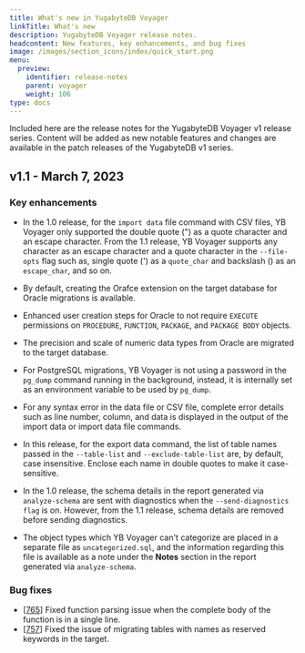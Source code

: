```yaml
---
title: What's new in YugabyteDB Voyager
linkTitle: What's new
description: YugabyteDB Voyager release notes.
headcontent: New features, key enhancements, and bug fixes
image: /images/section_icons/index/quick_start.png
menu:
  preview:
    identifier: release-notes
    parent: voyager
    weight: 106
type: docs
---
```


Included here are the release notes for the YugabyteDB Voyager v1 release series. Content will be added as new notable features and changes are available in the patch releases of the YugabyteDB v1 series.

## v1.1 - March 7, 2023

### Key enhancements

* In the 1.0 release, for the `import data` file command with CSV files, YB Voyager only supported the double quote (") as a quote character and an escape character. From the 1.1 release, YB Voyager supports any character as an escape character and a quote character in the `--file-opts` flag such as, single quote (') as a `quote_char` and backslash (\) as an `escape_char`, and so on.

* By default, creating the Orafce extension on the target database for Oracle migrations is available.

* Enhanced user creation steps for Oracle to not require `EXECUTE` permissions on `PROCEDURE`, `FUNCTION`, `PACKAGE`, and `PACKAGE BODY` objects.

* The precision and scale of numeric data types from Oracle are migrated to the target database.

* For PostgreSQL migrations, YB Voyager is not using a password in the `pg_dump` command running in the background, instead, it is internally set as an environment variable to be used by `pg_dump`.

* For any syntax error in the data file or CSV file, complete error details such as line number, column, and data is displayed in the output of the import data or import data file commands.

* In this release, for the export data command, the list of table names passed in the `--table-list` and `--exclude-table-list` are, by default, case insensitive. Enclose each name in double quotes to make it case-sensitive.

<!-- For the import data command,the behavior remains unchanged from the previous release. These names are, by default, case-sensitive. No need to enclose them in double-quotes. -->

* In the 1.0 release, the schema details in the report generated via `analyze-schema` are sent with diagnostics when the `--send-diagnostics flag` is on. However, from the 1.1 release, schema details are removed before sending diagnostics.

* The object types which YB Voyager can't categorize are placed in a separate file as `uncategorized.sql`, and the information regarding this file is available as a note under the **Notes** section in the report generated via `analyze-schema`.

### Bug fixes

* [[765](https://github.com/yugabyte/yb-voyager/issues/765)] Fixed function parsing issue when the complete body of the function is in a single line.
* [[757](https://github.com/yugabyte/yb-voyager/issues/757)] Fixed the issue of migrating tables with names as reserved keywords in the target.
